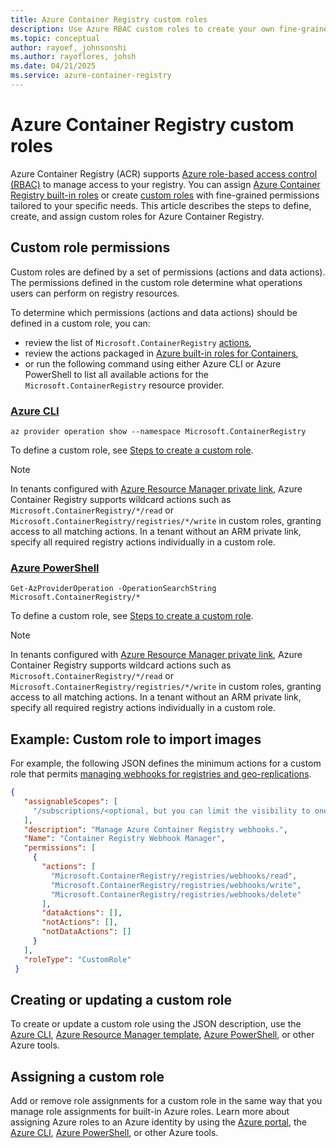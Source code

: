 ```yaml
---
title: Azure Container Registry custom roles
description: Use Azure RBAC custom roles to create your own fine-grained roles for Azure Container Registry.
ms.topic: conceptual
author: rayoef, johnsonshi
ms.author: rayoflores, johsh
ms.date: 04/21/2025
ms.service: azure-container-registry
---
```


# Azure Container Registry custom roles

Azure Container Registry (ACR) supports [Azure role-based access control (RBAC)](/azure/role-based-access-control/) to manage access to your registry. You can assign [Azure Container Registry built-in roles](/articles/container-registry/container-registry-rbac-built-in-roles.md) or create [custom roles](/azure/role-based-access-control/custom-roles) with fine-grained permissions tailored to your specific needs. This article describes the steps to define, create, and assign custom roles for Azure Container Registry.

## Custom role permissions

Custom roles are defined by a set of permissions (actions and data actions). The permissions defined in the custom role determine what operations users can perform on registry resources.

To determine which permissions (actions and data actions) should be defined in a custom role, you can:
* review the list of `Microsoft.ContainerRegistry` [actions](/azure/role-based-access-control/permissions/containers#microsoftcontainerregistry),
* review the actions packaged in [Azure built-in roles for Containers](/azure/role-based-access-control/built-in-roles/containers),
* or run the following command using either Azure CLI or Azure PowerShell to list all available actions for the `Microsoft.ContainerRegistry` resource provider.

### [Azure CLI](#tab/azure-cli)

```azurecli
az provider operation show --namespace Microsoft.ContainerRegistry
```

To define a custom role, see [Steps to create a custom role](/azure/role-based-access-control/custom-roles#steps-to-create-a-custom-role).

> [!NOTE]
> In tenants configured with [Azure Resource Manager private link](/azure/azure-resource-manager/management/create-private-link-access-portal), Azure Container Registry supports wildcard actions such as `Microsoft.ContainerRegistry/*/read` or `Microsoft.ContainerRegistry/registries/*/write` in custom roles, granting access to all matching actions. In a tenant without an ARM private link, specify all required registry actions individually in a custom role.

### [Azure PowerShell](#tab/azure-powershell)

```azurepowershell
Get-AzProviderOperation -OperationSearchString Microsoft.ContainerRegistry/*
```

To define a custom role, see [Steps to create a custom role](/azure/role-based-access-control/custom-roles#steps-to-create-a-custom-role).

> [!NOTE]
> In tenants configured with [Azure Resource Manager private link](/azure/azure-resource-manager/management/create-private-link-access-portal), Azure Container Registry supports wildcard actions such as `Microsoft.ContainerRegistry/*/read` or `Microsoft.ContainerRegistry/registries/*/write` in custom roles, granting access to all matching actions. In a tenant without an ARM private link, specify all required registry actions individually in a custom role.

## Example: Custom role to import images

For example, the following JSON defines the minimum actions for a custom role that permits [managing webhooks for registries and geo-replications](container-registry-import-images.md).

```json
{
   "assignableScopes": [
     "/subscriptions/<optional, but you can limit the visibility to one or more subscriptions>"
   ],
   "description": "Manage Azure Container Registry webhooks.",
   "Name": "Container Registry Webhook Manager",
   "permissions": [
     {
       "actions": [
         "Microsoft.ContainerRegistry/registries/webhooks/read",
         "Microsoft.ContainerRegistry/registries/webhooks/write",
         "Microsoft.ContainerRegistry/registries/webhooks/delete"
       ],
       "dataActions": [],
       "notActions": [],
       "notDataActions": []
     }
   ],
   "roleType": "CustomRole"
 }
```

## Creating or updating a custom role

To create or update a custom role using the JSON description, use the [Azure CLI](/azure/role-based-access-control/custom-roles-cli), [Azure Resource Manager template](/azure/role-based-access-control/custom-roles-template), [Azure PowerShell](/azure/role-based-access-control/custom-roles-powershell), or other Azure tools.

## Assigning a custom role

Add or remove role assignments for a custom role in the same way that you manage role assignments for built-in Azure roles.
Learn more about assigning Azure roles to an Azure identity by using the [Azure portal](/azure/role-based-access-control/role-assignments-portal), the [Azure CLI](/azure/role-based-access-control/role-assignments-cli), [Azure PowerShell](/azure/role-based-access-control/role-assignments-powershell), or other Azure tools.
